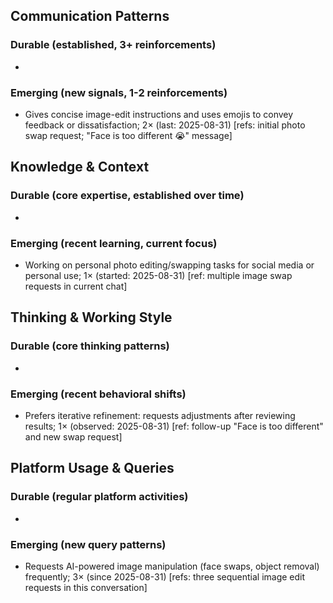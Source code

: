 ## Communication Patterns
### Durable (established, 3+ reinforcements)
- 

### Emerging (new signals, 1-2 reinforcements)
- Gives concise image-edit instructions and uses emojis to convey feedback or dissatisfaction; 2× (last: 2025-08-31) [refs: initial photo swap request; "Face is too different 😭" message]

## Knowledge & Context
### Durable (core expertise, established over time)
- 

### Emerging (recent learning, current focus)
- Working on personal photo editing/swapping tasks for social media or personal use; 1× (started: 2025-08-31) [ref: multiple image swap requests in current chat]

## Thinking & Working Style
### Durable (core thinking patterns)
- 

### Emerging (recent behavioral shifts)
- Prefers iterative refinement: requests adjustments after reviewing results; 1× (observed: 2025-08-31) [ref: follow-up "Face is too different" and new swap request]

## Platform Usage & Queries
### Durable (regular platform activities)
- 

### Emerging (new query patterns)
- Requests AI-powered image manipulation (face swaps, object removal) frequently; 3× (since 2025-08-31) [refs: three sequential image edit requests in this conversation]